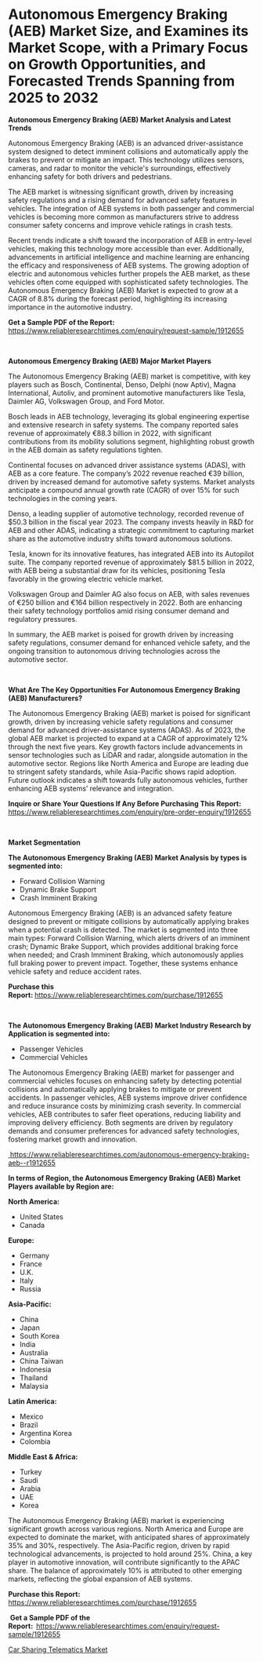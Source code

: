<p><h1>Autonomous Emergency Braking (AEB) Market Size, and Examines its Market Scope, with a Primary Focus on Growth Opportunities, and Forecasted Trends Spanning from 2025 to 2032</h1></p><p><strong>Autonomous Emergency Braking (AEB) Market Analysis and Latest Trends</strong></p>
<p><p>Autonomous Emergency Braking (AEB) is an advanced driver-assistance system designed to detect imminent collisions and automatically apply the brakes to prevent or mitigate an impact. This technology utilizes sensors, cameras, and radar to monitor the vehicle's surroundings, effectively enhancing safety for both drivers and pedestrians. </p><p>The AEB market is witnessing significant growth, driven by increasing safety regulations and a rising demand for advanced safety features in vehicles. The integration of AEB systems in both passenger and commercial vehicles is becoming more common as manufacturers strive to address consumer safety concerns and improve vehicle ratings in crash tests. </p><p>Recent trends indicate a shift toward the incorporation of AEB in entry-level vehicles, making this technology more accessible than ever. Additionally, advancements in artificial intelligence and machine learning are enhancing the efficacy and responsiveness of AEB systems. The growing adoption of electric and autonomous vehicles further propels the AEB market, as these vehicles often come equipped with sophisticated safety technologies. The Autonomous Emergency Braking (AEB) Market is expected to grow at a CAGR of 8.8% during the forecast period, highlighting its increasing importance in the automotive industry.</p></p>
<p><strong>Get a Sample PDF of the Report:&nbsp;</strong> <a href="https://www.reliableresearchtimes.com/enquiry/request-sample/1912655?utm_campaign=3313&utm_medium=2&utm_source=Github&utm_content=ia&utm_term=31032025&utm_id=autonomous-emergency-braking-aeb">https://www.reliableresearchtimes.com/enquiry/request-sample/1912655</a></p>
<p>&nbsp;</p>
<p><strong>Autonomous Emergency Braking (AEB) Major Market Players</strong></p>
<p><p>The Autonomous Emergency Braking (AEB) market is competitive, with key players such as Bosch, Continental, Denso, Delphi (now Aptiv), Magna International, Autoliv, and prominent automotive manufacturers like Tesla, Daimler AG, Volkswagen Group, and Ford Motor.</p><p>Bosch leads in AEB technology, leveraging its global engineering expertise and extensive research in safety systems. The company reported sales revenue of approximately €88.3 billion in 2022, with significant contributions from its mobility solutions segment, highlighting robust growth in the AEB domain as safety regulations tighten. </p><p>Continental focuses on advanced driver assistance systems (ADAS), with AEB as a core feature. The company’s 2022 revenue reached €39 billion, driven by increased demand for automotive safety systems. Market analysts anticipate a compound annual growth rate (CAGR) of over 15% for such technologies in the coming years.</p><p>Denso, a leading supplier of automotive technology, recorded revenue of $50.3 billion in the fiscal year 2023. The company invests heavily in R&D for AEB and other ADAS, indicating a strategic commitment to capturing market share as the automotive industry shifts toward autonomous solutions.</p><p>Tesla, known for its innovative features, has integrated AEB into its Autopilot suite. The company reported revenue of approximately $81.5 billion in 2022, with AEB being a substantial draw for its vehicles, positioning Tesla favorably in the growing electric vehicle market.</p><p>Volkswagen Group and Daimler AG also focus on AEB, with sales revenues of €250 billion and €164 billion respectively in 2022. Both are enhancing their safety technology portfolios amid rising consumer demand and regulatory pressures.</p><p>In summary, the AEB market is poised for growth driven by increasing safety regulations, consumer demand for enhanced vehicle safety, and the ongoing transition to autonomous driving technologies across the automotive sector.</p></p>
<p>&nbsp;</p>
<p><strong>What Are The Key Opportunities For Autonomous Emergency Braking (AEB) Manufacturers?</strong></p>
<p><p>The Autonomous Emergency Braking (AEB) market is poised for significant growth, driven by increasing vehicle safety regulations and consumer demand for advanced driver-assistance systems (ADAS). As of 2023, the global AEB market is projected to expand at a CAGR of approximately 12% through the next five years. Key growth factors include advancements in sensor technologies such as LiDAR and radar, alongside automation in the automotive sector. Regions like North America and Europe are leading due to stringent safety standards, while Asia-Pacific shows rapid adoption. Future outlook indicates a shift towards fully autonomous vehicles, further enhancing AEB systems’ relevance and integration.</p></p>
<p><strong>Inquire or Share Your Questions If Any Before Purchasing This Report:</strong> <a href="https://www.reliableresearchtimes.com/enquiry/pre-order-enquiry/1912655?utm_campaign=3313&utm_medium=2&utm_source=Github&utm_content=ia&utm_term=31032025&utm_id=autonomous-emergency-braking-aeb">https://www.reliableresearchtimes.com/enquiry/pre-order-enquiry/1912655</a></p>
<p>&nbsp;</p>
<p><strong>Market Segmentation</strong></p>
<p><strong>The Autonomous Emergency Braking (AEB) Market Analysis by types is segmented into:</strong></p>
<p><ul><li>Forward Collision Warning</li><li>Dynamic Brake Support</li><li>Crash Imminent Braking</li></ul></p>
<p><p>Autonomous Emergency Braking (AEB) is an advanced safety feature designed to prevent or mitigate collisions by automatically applying brakes when a potential crash is detected. The market is segmented into three main types: Forward Collision Warning, which alerts drivers of an imminent crash; Dynamic Brake Support, which provides additional braking force when needed; and Crash Imminent Braking, which autonomously applies full braking power to prevent impact. Together, these systems enhance vehicle safety and reduce accident rates.</p></p>
<p><strong>Purchase this Report:&nbsp;</strong><a href="https://www.reliableresearchtimes.com/purchase/1912655?utm_campaign=3313&utm_medium=2&utm_source=Github&utm_content=ia&utm_term=31032025&utm_id=autonomous-emergency-braking-aeb">https://www.reliableresearchtimes.com/purchase/1912655</a></p>
<p>&nbsp;</p>
<p><strong>The Autonomous Emergency Braking (AEB) Market Industry Research by Application is segmented into:</strong></p>
<p><ul><li>Passenger Vehicles</li><li>Commercial Vehicles</li></ul></p>
<p><p>The Autonomous Emergency Braking (AEB) market for passenger and commercial vehicles focuses on enhancing safety by detecting potential collisions and automatically applying brakes to mitigate or prevent accidents. In passenger vehicles, AEB systems improve driver confidence and reduce insurance costs by minimizing crash severity. In commercial vehicles, AEB contributes to safer fleet operations, reducing liability and improving delivery efficiency. Both segments are driven by regulatory demands and consumer preferences for advanced safety technologies, fostering market growth and innovation.</p></p>
<p><a href="https://www.reliableresearchtimes.com/autonomous-emergency-braking-aeb--r1912655?utm_campaign=3313&utm_medium=2&utm_source=Github&utm_content=ia&utm_term=31032025&utm_id=autonomous-emergency-braking-aeb">&nbsp;https://www.reliableresearchtimes.com/autonomous-emergency-braking-aeb--r1912655</a></p>
<p><strong>In terms of Region, the Autonomous Emergency Braking (AEB) Market Players available by Region are:</strong></p>
<p>
    <p> <strong> North America: </strong>
        <ul>
            <li>United States</li>
            <li>Canada</li>
        </ul>
        </p> 
    <p> <strong> Europe: </strong>
        <ul>
            <li>Germany</li>
            <li>France</li>
            <li>U.K.</li>
            <li>Italy</li>
            <li>Russia</li>
        </ul>
        </p> 
    <p> <strong> Asia-Pacific: </strong>
        <ul>
            <li>China</li>
            <li>Japan</li>
            <li>South Korea</li>
            <li>India</li>
            <li>Australia</li>
            <li>China Taiwan</li>
            <li>Indonesia</li>
            <li>Thailand</li>
            <li>Malaysia</li>
        </ul>
        </p> 
    <p> <strong> Latin America: </strong>
        <ul>
            <li>Mexico</li>
            <li>Brazil</li>
            <li>Argentina Korea</li>
            <li>Colombia</li>
        </ul>
        </p> 
    <p> <strong> Middle East & Africa: </strong>
        <ul>
            <li>Turkey</li>
            <li>Saudi</li>
            <li>Arabia</li>
            <li>UAE</li>
            <li>Korea</li>
        </ul>
    </p>
    </p>
<p><p>The Autonomous Emergency Braking (AEB) market is experiencing significant growth across various regions. North America and Europe are expected to dominate the market, with anticipated shares of approximately 35% and 30%, respectively. The Asia-Pacific region, driven by rapid technological advancements, is projected to hold around 25%. China, a key player in automotive innovation, will contribute significantly to the APAC share. The balance of approximately 10% is attributed to other emerging markets, reflecting the global expansion of AEB systems.</p></p>
<p><strong>Purchase this Report: </strong><a href="https://www.reliableresearchtimes.com/purchase/1912655?utm_campaign=3313&utm_medium=2&utm_source=Github&utm_content=ia&utm_term=31032025&utm_id=autonomous-emergency-braking-aeb">https://www.reliableresearchtimes.com/purchase/1912655</a></p>
<p>&nbsp;<strong>Get a Sample PDF of the Report:&nbsp;&nbsp;</strong><a href="https://www.reliableresearchtimes.com/enquiry/request-sample/1912655?utm_campaign=3313&utm_medium=2&utm_source=Github&utm_content=ia&utm_term=31032025&utm_id=autonomous-emergency-braking-aeb">https://www.reliableresearchtimes.com/enquiry/request-sample/1912655</a></p>
<p><strong></strong></p>
<p><p><a href="https://github.com/iquiseeboli/Market-Research-Report-List-1/blob/main/car-sharing-telematics-market.md?utm_campaign=3313&utm_medium=2&utm_source=Github&utm_content=ia&utm_term=31032025&utm_id=autonomous-emergency-braking-aeb">Car Sharing Telematics Market</a></p></p>